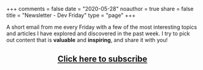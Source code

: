 +++
comments = false
date = "2020-05-28"
noauthor = true
share = false
title = "Newsletter - Dev Friday"
type = "page"
+++

A short email from me every Friday with a few of the most interesting topics and articles I have explored and discovered in the past week. I try to pick out content that is **valuable** and **inspiring**, and share it with you!

<div style="text-align: center">
<a target="_blank" href="http://eepurl.com/g5cKVz"><h2>Click here to subscribe</h2></a></div>
